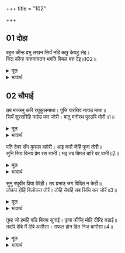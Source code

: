+++
title = "102"

+++


## 01 दोहा
बहुत कीन्ह प्रभु लखन सियँ नहिं कछु केवटु लेइ।  
बिदा कीन्ह करुनायतन भगति बिमल बरु देइ॥102॥  

<details><summary>मूल</summary>

बहुत कीन्ह प्रभु लखन सियँ नहिं कछु केवटु लेइ।  
बिदा कीन्ह करुनायतन भगति बिमल बरु देइ॥102॥  
</details>

<details><summary>भावार्थ</summary>

 प्रभु श्री रामजी, लक्ष्मणजी और सीताजी ने बहुत आग्रह (या यत्न) किया, पर केवट कुछ नहीं लेता। तब करुणा के धाम भगवान श्री रामचन्द्रजी ने निर्मल भक्ति का वरदान देकर उसे विदा किया॥102॥  
</details>





## 02 चौपाई
तब मज्जनु करि रघुकुलनाथा। पूजि पारथिव नायउ माथा॥  
सियँ सुरसरिहि कहेउ कर जोरी। मातु मनोरथ पुरउबि मोरी॥1॥  

<details><summary>मूल</summary>

तब मज्जनु करि रघुकुलनाथा। पूजि पारथिव नायउ माथा॥  
सियँ सुरसरिहि कहेउ कर जोरी। मातु मनोरथ पुरउबि मोरी॥1॥  
</details>

<details><summary>भावार्थ</summary>

फिर रघुकुल के स्वामी श्री रामचन्द्रजी ने स्नान करके पार्थिव पूजा की और शिवजी को सिर नवाया। सीताजी ने हाथ जोडकर गङ्गाजी से कहा- हे माता! मेरा मनोरथ पूरा कीजिएगा॥1॥  
</details>

पति देवर सँग कुसल बहोरी। आइ करौं जेहिं पूजा तोरी॥  
सुनि सिय बिनय प्रेम रस सानी। भइ तब बिमल बारि बर बानी॥2॥  

<details><summary>मूल</summary>

पति देवर सँग कुसल बहोरी। आइ करौं जेहिं पूजा तोरी॥  
सुनि सिय बिनय प्रेम रस सानी। भइ तब बिमल बारि बर बानी॥2॥  
</details>

<details><summary>भावार्थ</summary>

जिससे मैं पति और देवर के साथ कुशलतापूर्वक लौट आकर तुम्हारी पूजा करूँ। सीताजी की प्रेम रस में सनी हुई विनती सुनकर तब गङ्गाजी के निर्मल जल में से श्रेष्ठ वाणी हुई-॥2॥  
</details>

सुनु रघुबीर प्रिया बैदेही। तब प्रभाउ जग बिदित न केही॥  
लोकप होहिं बिलोकत तोरें। तोहि सेवहिं सब सिधि कर जोरें॥3॥  

<details><summary>मूल</summary>

सुनु रघुबीर प्रिया बैदेही। तब प्रभाउ जग बिदित न केही॥  
लोकप होहिं बिलोकत तोरें। तोहि सेवहिं सब सिधि कर जोरें॥3॥  
</details>

<details><summary>भावार्थ</summary>

हे रघुवीर की प्रियतमा जानकी! सुनो, तुम्हारा प्रभाव जगत में किसे नहीं मालूम है? तुम्हारे (कृपा दृष्टि से) देखते ही लोग लोकपाल हो जाते हैं। सब सिद्धियाँ हाथ जोडे तुम्हारी सेवा करती हैं॥3॥  
</details>

तुम्ह जो हमहि बडि बिनय सुनाई। कृपा कीन्हि मोहि दीन्हि बडाई॥  
तदपि देबि मैं देबि असीसा। सफल होन हित निज बागीसा॥4॥  

<details><summary>मूल</summary>

तुम्ह जो हमहि बडि बिनय सुनाई। कृपा कीन्हि मोहि दीन्हि बडाई॥  
तदपि देबि मैं देबि असीसा। सफल होन हित निज बागीसा॥4॥  
</details>

<details><summary>भावार्थ</summary>

तुमने जो मुझको बडी विनती सुनाई, यह तो मुझ पर कृपा की और मुझे बडाई दी है। तो भी हे देवी! मैं अपनी वाणी सफल होने के लिए तुम्हें आशीर्वाद दूँगी॥4॥  
</details>

